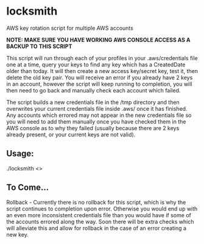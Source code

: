 # locksmith
AWS key rotation script for multiple AWS accounts

**NOTE: MAKE SURE YOU HAVE WORKING AWS CONSOLE ACCESS AS A BACKUP TO THIS SCRIPT**



This script will run through each of your profiles in your .aws/credentials file one at a time, query your keys to find any key which has a CreatedDate older than today. It will then create a new access key/secret key, test it, then delete the old key pair. You will receive an error if you already have 2 keys in an account, however the script will keep running to completion, you will then need to go back and manually check each account which failed. 

The script builds a new credentials file in the /tmp directory and then overwrites your current credentials file inside .aws/ once it has finished. Any accounts which errored may not appear in the new credentials file so you will need to add them manually once you have checked them in the AWS console as to why they failed (usually because there are 2 keys already present, or your current keys are not valid).

## Usage:
./locksmith <<aws username>>


## To Come...
Rollback - Currently there is no rollback for this script, which is why the script continues to completion upon error. Otherwise you would end up with an even more inconsistent credentials file than you would have if some of the accounts errored along the way. Soon there will be extra checks which will alleviate this and allow for rollback in the case of an error creating a new key.

